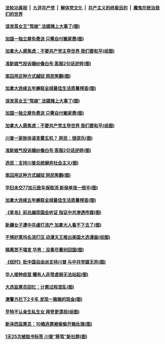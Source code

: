 ####  [法轮功真相](../../../../basic/blob/master/README.md?t=11171802) &nbsp;|&nbsp; [九评共产党](../../../../9ping.md/blob/master/README.md?t=11171802) &nbsp;|&nbsp; [解体党文化](../../../../jtdwh.md/blob/master/README.md?t=11171802)  &nbsp;|&nbsp; [共产主义的终极目的](../../../../gczydzjmd.md/blob/master/README.md?t=11171802) &nbsp;|&nbsp; [魔鬼在统治我们的世界](../../../../mgztzwmdsj.md/blob/master/README.md?t=11171802) 

#### [误发英女王“驾崩” 法媒摊上大事了(图)](../pages/p3/952820.md?t=11171802) 

#### [加国一独立屋免费送 只需自付搬家费(图)](../pages/p3/952815.md?t=11171802) 

#### [加拿大人感焦虑：不要共产党主导世界 我们要和平(组图)](../pages/p3/952796.md?t=11171802) 

#### [准新娘气投诉婚纱像白布 客服2句话逆转(图)](../pages/p3/952722.md?t=11171802) 

#### [笨囚用这种方式越狱 网民笑翻(图)](../pages/p3/952343.md?t=11171802) 

#### [加拿大连续五年蝉联全球最佳生活质量榜首(图)](../pages/p3/952628.md?t=11171802) 

#### [误发英女王“驾崩” 法媒摊上大事了(图)](../pages/p3/952820.md?t=11171802) 

#### [加国一独立屋免费送 只需自付搬家费(图)](../pages/p3/952815.md?t=11171802) 

#### [加拿大人感焦虑：不要共产党主导世界 我们要和平(组图)](../pages/p3/952796.md?t=11171802) 

#### [川普一家肢体语言露玄机？ 网民：很逗乐(图)](../pages/p3/952744.md?t=11171802) 

#### [准新娘气投诉婚纱像白布 客服2句话逆转(图)](../pages/p3/952722.md?t=11171802) 

#### [选民：支持川普总统摒弃社会主义(图)](../pages/p3/952719.md?t=11171802) 

#### [笨囚用这种方式越狱 网民笑翻(图)](../pages/p3/952343.md?t=11171802) 

#### [华妇未交77加元致车保取消 新保单涨一倍半(图)](../pages/p3/952632.md?t=11171802) 

#### [加拿大连续五年蝉联全球最佳生活质量榜首(图)](../pages/p3/952628.md?t=11171802) 

#### [《星岛》前总编现国会听证 指证中共渗透传媒(图)](../pages/p3/952631.md?t=11171802) 

#### [新疆女子遭中共虐打流产 加拿大人看不下去了(图)](../pages/p3/952623.md?t=11171802) 

#### [不惧好莱坞名流打压 动漫天王推出美国大选漫画(组图)](../pages/p3/952484.md?t=11171802) 

#### [隔离苦不堪言 华男：没事尽量别回国(图)](../pages/p3/952513.md?t=11171802) 

#### [《纽时》批中国自由派支持川普 与中共党媒无异(图)](../pages/p3/952474.md?t=11171802) 

#### [华人接种疫苗 曝有人非常虚弱无法站起(图)](../pages/p3/952455.md?t=11171802) 

#### [大选监票员回忆：计票过程混乱(图)](../pages/p3/952440.md?t=11171802) 

#### [澳警方拦下2卡车 发现一箱箱的现金(图)](../pages/p3/952382.md?t=11171802) 

#### [亨特不认亲生私生女 拜登更漠视(组图)](../pages/p3/952372.md?t=11171802) 

#### [新泽西监票员：10箱选票被偷偷开箱处理(图)](../pages/p3/952346.md?t=11171802) 

#### [1天25次被脸书标签 川普“移驾”新社群(图)](../pages/p3/952319.md?t=11171802) 

